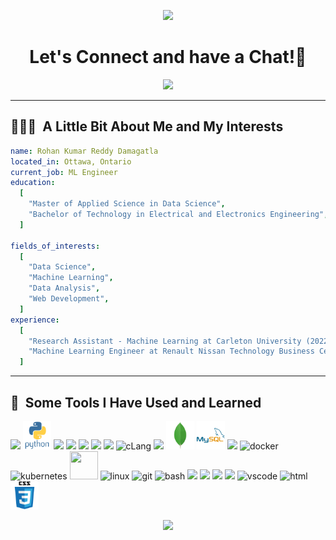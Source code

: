 <p align="center">
  <img src="https://capsule-render.vercel.app/api?type=waving&color=gradient&text=Hello!&height=100&section=header"/>
</p>

<h1 align="center">
  Let's Connect and have a Chat!💬
</h1>

<p align="center">
<a href="https://www.linkedin.com/in/rohan-damagatla-2412aaa1/">
  <img height="50" src="https://user-images.githubusercontent.com/46517096/166973395-19676cd8-f8ec-4abf-83ff-da8243505b82.png"/>
</a>
</p>

---

<h2> 👨🏻‍💻 &nbsp;A Little Bit About Me and My Interests</h2>

```yaml
name: Rohan Kumar Reddy Damagatla
located_in: Ottawa, Ontario
current_job: ML Engineer
education:
  [
    "Master of Applied Science in Data Science",
    "Bachelor of Technology in Electrical and Electronics Engineering",
  ]

fields_of_interests:
  [
    "Data Science",
    "Machine Learning",
    "Data Analysis",
    "Web Development",
  ]
experience:
  [
    "Research Assistant - Machine Learning at Carleton University (2022 - 2023)",
    "Machine Learning Engineer at Renault Nissan Technology Business Centre India (2017 - 2021) ",
  ]
```
  
---  
  
<h2> 🚀 &nbsp;Some Tools I Have Used and Learned</h2>
<p align="left">
  
<img src="https://skillicons.dev/icons?i=anaconda" />
<img src="https://raw.githubusercontent.com/devicons/devicon/master/icons/python/python-original-wordmark.svg" alt="python" width="45" height="45"/>
<img src="https://skillicons.dev/icons?i=sklearn" />
<img src="https://skillicons.dev/icons?i=opencv" />
<img src="https://skillicons.dev/icons?i=pytorch" />
<img src="https://skillicons.dev/icons?i=tensorflow" />
<img src="https://skillicons.dev/icons?i=pkl" />
<img src="https://cdn.jsdelivr.net/gh/devicons/devicon/icons/c/c-original.svg" alt="cLang" width="45" height="45"/>
<img src="https://skillicons.dev/icons?i=postgres" />
<img src="https://raw.githubusercontent.com/devicons/devicon/master/icons/mongodb/mongodb-original.svg" alt="mongodb" width="45" height="45" />
<img src="https://raw.githubusercontent.com/devicons/devicon/master/icons/mysql/mysql-original-wordmark.svg" alt="mysql" width="45" height="45" />
<img src="https://skillicons.dev/icons?i=terraform" />
<img src="https://cdn.jsdelivr.net/gh/devicons/devicon/icons/docker/docker-original.svg" alt="docker" width="45" height="45"/>
<img src="https://cdn.jsdelivr.net/gh/devicons/devicon/icons/kubernetes/kubernetes-plain.svg" alt="kubernetes" width="45" height="45"/>
<img src="https://cdn.jsdelivr.net/gh/devicons/devicon/icons/amazonwebservices/amazonwebservices-plain-wordmark.svg" width="45" height="45"/>
<img src="https://cdn.jsdelivr.net/gh/devicons/devicon/icons/linux/linux-original.svg" alt="linux" width="45" height="45"/>       
<img src="https://cdn.jsdelivr.net/gh/devicons/devicon/icons/git/git-original.svg" alt="git" width="45" height="45"/>
<img src="https://cdn.jsdelivr.net/gh/devicons/devicon/icons/bash/bash-original.svg" alt="bash" width="45" height="45"/>
<img src="https://skillicons.dev/icons?i=dotnet" />
<img src="https://skillicons.dev/icons?i=elasticsearch" />
<img src="https://skillicons.dev/icons?i=flask" />
<img src="https://skillicons.dev/icons?i=postman" />
<img src="https://cdn.jsdelivr.net/gh/devicons/devicon/icons/vscode/vscode-original.svg" alt="vscode" width="45" height="45"/>
<img src="https://cdn.jsdelivr.net/gh/devicons/devicon/icons/html5/html5-original.svg" alt="html" width="45" height="45"/>
<img src="https://raw.githubusercontent.com/devicons/devicon/master/icons/css3/css3-original-wordmark.svg" alt="css3" width="45" height="45" />
</p>

<p align="center">
  <img src="https://capsule-render.vercel.app/api?type=waving&color=gradient&height=100&section=footer"/>
</p>
